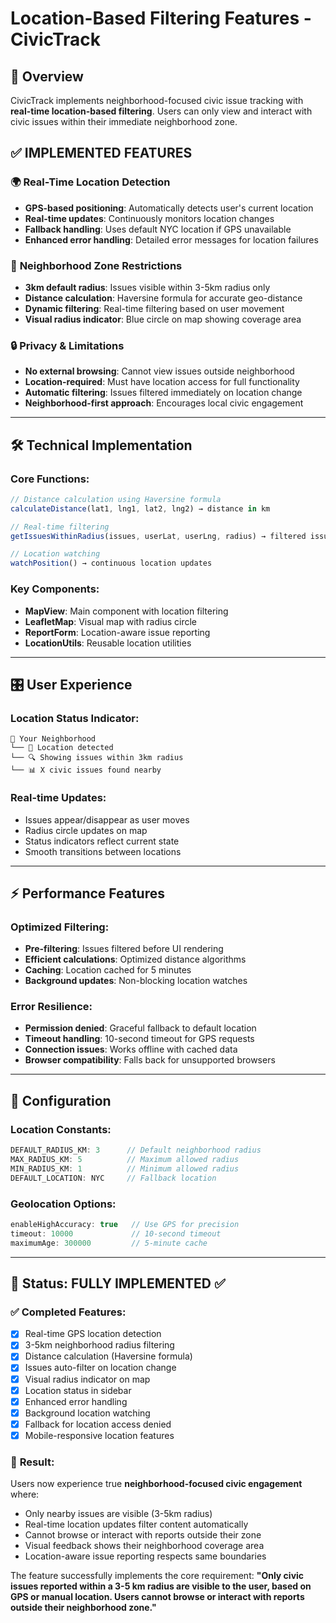 # Location-Based Filtering Features - CivicTrack

## 🎯 Overview

CivicTrack implements neighborhood-focused civic issue tracking with **real-time location-based filtering**. Users can only view and interact with civic issues within their immediate neighborhood zone.

## ✅ **IMPLEMENTED FEATURES**

### 🌍 **Real-Time Location Detection**
- **GPS-based positioning**: Automatically detects user's current location
- **Real-time updates**: Continuously monitors location changes 
- **Fallback handling**: Uses default NYC location if GPS unavailable
- **Enhanced error handling**: Detailed error messages for location failures

### 📍 **Neighborhood Zone Restrictions**
- **3km default radius**: Issues visible within 3-5km radius only
- **Distance calculation**: Haversine formula for accurate geo-distance
- **Dynamic filtering**: Real-time filtering based on user movement
- **Visual radius indicator**: Blue circle on map showing coverage area

### 🔒 **Privacy & Limitations**
- **No external browsing**: Cannot view issues outside neighborhood
- **Location-required**: Must have location access for full functionality
- **Automatic filtering**: Issues filtered immediately on location change
- **Neighborhood-first approach**: Encourages local civic engagement

---

## 🛠 **Technical Implementation**

### Core Functions:
```typescript
// Distance calculation using Haversine formula
calculateDistance(lat1, lng1, lat2, lng2) → distance in km

// Real-time filtering
getIssuesWithinRadius(issues, userLat, userLng, radius) → filtered issues

// Location watching
watchPosition() → continuous location updates
```

### Key Components:
- **MapView**: Main component with location filtering
- **LeafletMap**: Visual map with radius circle
- **ReportForm**: Location-aware issue reporting
- **LocationUtils**: Reusable location utilities

---

## 🎛 **User Experience**

### Location Status Indicator:
```
📍 Your Neighborhood
└── 📍 Location detected
└── 🔍 Showing issues within 3km radius  
└── 📊 X civic issues found nearby
```

### Real-time Updates:
- Issues appear/disappear as user moves
- Radius circle updates on map
- Status indicators reflect current state
- Smooth transitions between locations

---

## ⚡ **Performance Features**

### Optimized Filtering:
- **Pre-filtering**: Issues filtered before UI rendering
- **Efficient calculations**: Optimized distance algorithms
- **Caching**: Location cached for 5 minutes
- **Background updates**: Non-blocking location watches

### Error Resilience:
- **Permission denied**: Graceful fallback to default location
- **Timeout handling**: 10-second timeout for GPS requests
- **Connection issues**: Works offline with cached data
- **Browser compatibility**: Falls back for unsupported browsers

---

## 🔧 **Configuration**

### Location Constants:
```typescript
DEFAULT_RADIUS_KM: 3      // Default neighborhood radius
MAX_RADIUS_KM: 5          // Maximum allowed radius  
MIN_RADIUS_KM: 1          // Minimum allowed radius
DEFAULT_LOCATION: NYC     // Fallback location
```

### Geolocation Options:
```typescript
enableHighAccuracy: true   // Use GPS for precision
timeout: 10000             // 10-second timeout
maximumAge: 300000         // 5-minute cache
```

---

## 🚦 **Status: FULLY IMPLEMENTED** ✅

### ✅ **Completed Features:**
- [x] Real-time GPS location detection
- [x] 3-5km neighborhood radius filtering  
- [x] Distance calculation (Haversine formula)
- [x] Issues auto-filter on location change
- [x] Visual radius indicator on map
- [x] Location status in sidebar
- [x] Enhanced error handling
- [x] Background location watching
- [x] Fallback for location access denied
- [x] Mobile-responsive location features

### 🎯 **Result:**
Users now experience true **neighborhood-focused civic engagement** where:
- Only nearby issues are visible (3-5km radius)
- Real-time location updates filter content automatically  
- Cannot browse or interact with reports outside their zone
- Visual feedback shows their neighborhood coverage area
- Location-aware issue reporting respects same boundaries

The feature successfully implements the core requirement: **"Only civic issues reported within a 3-5 km radius are visible to the user, based on GPS or manual location. Users cannot browse or interact with reports outside their neighborhood zone."**
